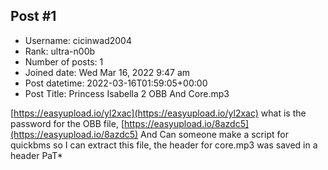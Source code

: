 ## Post #1
- Username: cicinwad2004
- Rank: ultra-n00b
- Number of posts: 1
- Joined date: Wed Mar 16, 2022 9:47 am
- Post datetime: 2022-03-16T01:59:05+00:00
- Post Title: Princess Isabella 2 OBB And Core.mp3

[https://easyupload.io/yl2xac](https://easyupload.io/yl2xac) what is the password for the OBB file,
[https://easyupload.io/8azdc5](https://easyupload.io/8azdc5) And Can someone make a script for quickbms so I can extract this file, the header for core.mp3 was saved in a header PaT*
